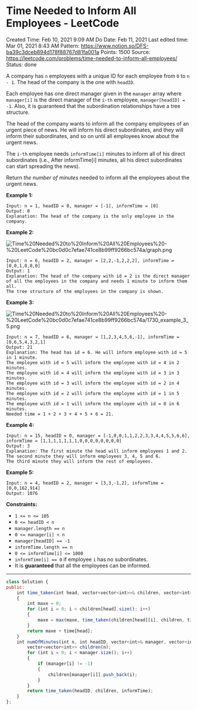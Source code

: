 # Time Needed to Inform All Employees - LeetCode

Created Time: Feb 10, 2021 9:09 AM
Do Date: Feb 11, 2021
Last edited time: Mar 01, 2021 8:43 AM
Pattern: https://www.notion.so/DFS-ba39c3dceb894d178f88767d81fa001a
Points: 1500
Source: https://leetcode.com/problems/time-needed-to-inform-all-employees/
Status: done

A company has `n` employees with a unique ID for each employee from `0` to `n - 1`. The head of the company is the one with `headID`.

Each employee has one direct manager given in the `manager` array where `manager[i]` is the direct manager of the `i-th` employee, `manager[headID] = -1`. Also, it is guaranteed that the subordination relationships have a tree structure.

The head of the company wants to inform all the company employees of an urgent piece of news. He will inform his direct subordinates, and they will inform their subordinates, and so on until all employees know about the urgent news.

The `i-th` employee needs `informTime[i]` minutes to inform all of his direct subordinates (i.e., After informTime[i] minutes, all his direct subordinates can start spreading the news).

Return *the number of minutes* needed to inform all the employees about the urgent news.

**Example 1:**

```
Input: n = 1, headID = 0, manager = [-1], informTime = [0]
Output: 0
Explanation: The head of the company is the only employee in the company.

```

**Example 2:**

![Time%20Needed%20to%20Inform%20All%20Employees%20-%20LeetCode%20bc0d0c7efae741ce8b99ff9266bc574a/graph.png](graph.png)

```
Input: n = 6, headID = 2, manager = [2,2,-1,2,2,2], informTime = [0,0,1,0,0,0]
Output: 1
Explanation: The head of the company with id = 2 is the direct manager of all the employees in the company and needs 1 minute to inform them all.
The tree structure of the employees in the company is shown.

```

**Example 3:**

![Time%20Needed%20to%20Inform%20All%20Employees%20-%20LeetCode%20bc0d0c7efae741ce8b99ff9266bc574a/1730_example_3_5.png](1730_example_3_5.png)

```
Input: n = 7, headID = 6, manager = [1,2,3,4,5,6,-1], informTime = [0,6,5,4,3,2,1]
Output: 21
Explanation: The head has id = 6. He will inform employee with id = 5 in 1 minute.
The employee with id = 5 will inform the employee with id = 4 in 2 minutes.
The employee with id = 4 will inform the employee with id = 3 in 3 minutes.
The employee with id = 3 will inform the employee with id = 2 in 4 minutes.
The employee with id = 2 will inform the employee with id = 1 in 5 minutes.
The employee with id = 1 will inform the employee with id = 0 in 6 minutes.
Needed time = 1 + 2 + 3 + 4 + 5 + 6 = 21.
```

**Example 4:**

```
Input: n = 15, headID = 0, manager = [-1,0,0,1,1,2,2,3,3,4,4,5,5,6,6], informTime = [1,1,1,1,1,1,1,0,0,0,0,0,0,0,0]
Output: 3
Explanation: The first minute the head will inform employees 1 and 2.
The second minute they will inform employees 3, 4, 5 and 6.
The third minute they will inform the rest of employees.
```

**Example 5:**

```
Input: n = 4, headID = 2, manager = [3,3,-1,2], informTime = [0,0,162,914]
Output: 1076
```

**Constraints:**

- `1 <= n <= 105`
- `0 <= headID < n`
- `manager.length == n`
- `0 <= manager[i] < n`
- `manager[headID] == -1`
- `informTime.length == n`
- `0 <= informTime[i] <= 1000`
- `informTime[i] == 0` if employee `i` has no subordinates.
- It is **guaranteed** that all the employees can be informed.

---

```jsx
class Solution {
public:
    int time_taken(int head, vector<vector<int>>& children, vector<int>& time)
    {
        int maxe = 0; 
        for (int i = 0; i < children[head].size(); i++)
        {
            maxe = max(maxe, time_taken(children[head][i], children, time)); 
        }
        return maxe + time[head]; 
    }
    int numOfMinutes(int n, int headID, vector<int>& manager, vector<int>& informTime) {
        vector<vector<int>> children(n); 
        for (int i = 0; i < manager.size(); i++)
        {
            if (manager[i] != -1)
            {
                children[manager[i]].push_back(i); 
            }
        }
        return time_taken(headID, children, informTime); 
    }
};
```